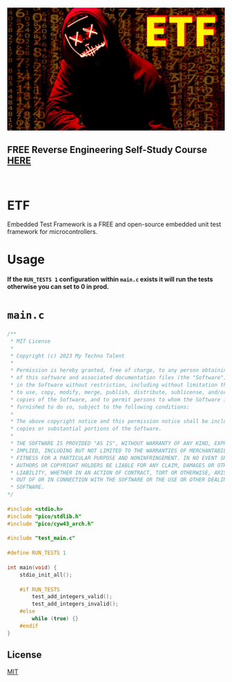 ![image](https://github.com/mytechnotalent/ETF/blob/main/ETF.png?raw=true)

## FREE Reverse Engineering Self-Study Course [HERE](https://github.com/mytechnotalent/Reverse-Engineering-Tutorial)

<br>

# ETF
Embedded Test Framework is a FREE and open-source embedded unit test framework for microcontrollers.

# Usage
#### If the `RUN_TESTS 1` configuration within `main.c` exists it will run the tests otherwise you can set to 0 in prod.

# `main.c`
```c
/**
 * MIT License
 * 
 * Copyright (c) 2023 My Techno Talent
 * 
 * Permission is hereby granted, free of charge, to any person obtaining a copy
 * of this software and associated documentation files (the "Software"), to deal
 * in the Software without restriction, including without limitation the rights
 * to use, copy, modify, merge, publish, distribute, sublicense, and/or sell
 * copies of the Software, and to permit persons to whom the Software is
 * furnished to do so, subject to the following conditions:
 * 
 * The above copyright notice and this permission notice shall be included in all
 * copies or substantial portions of the Software.
 * 
 * THE SOFTWARE IS PROVIDED "AS IS", WITHOUT WARRANTY OF ANY KIND, EXPRESS OR
 * IMPLIED, INCLUDING BUT NOT LIMITED TO THE WARRANTIES OF MERCHANTABILITY,
 * FITNESS FOR A PARTICULAR PURPOSE AND NONINFRINGEMENT. IN NO EVENT SHALL THE
 * AUTHORS OR COPYRIGHT HOLDERS BE LIABLE FOR ANY CLAIM, DAMAGES OR OTHER
 * LIABILITY, WHETHER IN AN ACTION OF CONTRACT, TORT OR OTHERWISE, ARISING FROM,
 * OUT OF OR IN CONNECTION WITH THE SOFTWARE OR THE USE OR OTHER DEALINGS IN THE
 * SOFTWARE.
*/

#include <stdio.h>
#include "pico/stdlib.h"
#include "pico/cyw43_arch.h"

#include "test_main.c"

#define RUN_TESTS 1

int main(void) {
    stdio_init_all();

    #if RUN_TESTS
        test_add_integers_valid();
        test_add_integers_invalid();
    #else
        while (true) {}
    #endif
}
```

## License
[MIT](https://raw.githubusercontent.com/mytechnotalent/ETF/main/LICENSE)
